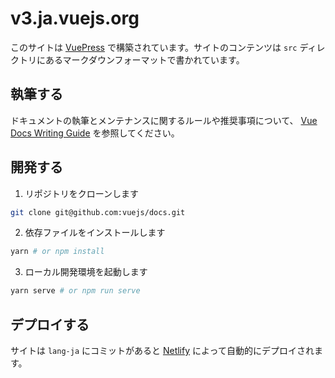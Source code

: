 # v3.ja.vuejs.org

このサイトは [VuePress](https://vuepress.vuejs.org/) で構築されています。サイトのコンテンツは `src` ディレクトリにあるマークダウンフォーマットで書かれています。

## 執筆する

ドキュメントの執筆とメンテナンスに関するルールや推奨事項について、 [Vue Docs Writing Guide](https://v3.ja.vuejs.org/guide/writing-guide.html) を参照してください。

## 開発する

1. リポジトリをクローンします

```bash
git clone git@github.com:vuejs/docs.git
```

2. 依存ファイルをインストールします

```bash
yarn # or npm install
```

3. ローカル開発環境を起動します

```bash
yarn serve # or npm run serve
```

## デプロイする

サイトは `lang-ja` にコミットがあると [Netlify](https://www.netlify.com/) によって自動的にデプロイされます。
